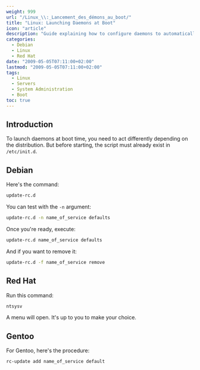 ```yaml
---
weight: 999
url: "/Linux_\\:_Lancement_des_démons_au_boot/"
title: "Linux: Launching Daemons at Boot"
icon: "article"
description: "Guide explaining how to configure daemons to automatically start at boot time on different Linux distributions such as Debian, Red Hat, and Gentoo."
categories: 
  - Debian
  - Linux
  - Red Hat
date: "2009-05-05T07:11:00+02:00"
lastmod: "2009-05-05T07:11:00+02:00"
tags:
  - Linux
  - Servers
  - System Administration
  - Boot
toc: true
---
```


## Introduction

To launch daemons at boot time, you need to act differently depending on the distribution. But before starting, the script must already exist in `/etc/init.d`.

## Debian

Here's the command:

```bash
update-rc.d
```

You can test with the `-n` argument:

```bash
update-rc.d -n name_of_service defaults
```

Once you're ready, execute:

```bash
update-rc.d name_of_service defaults
```

And if you want to remove it:

```bash
update-rc.d -f name_of_service remove
```

## Red Hat

Run this command:

```bash
ntsysv
```

A menu will open. It's up to you to make your choice.

## Gentoo

For Gentoo, here's the procedure:

```bash
rc-update add name_of_service default
```